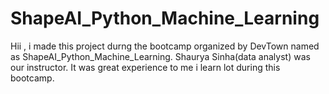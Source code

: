 # ShapeAI_Python_Machine_Learning
Hii , i made this project durng the bootcamp organized by DevTown named as ShapeAI_Python_Machine_Learning. Shaurya Sinha(data analyst) was our instructor. It was great experience to me i learn lot during this bootcamp.
